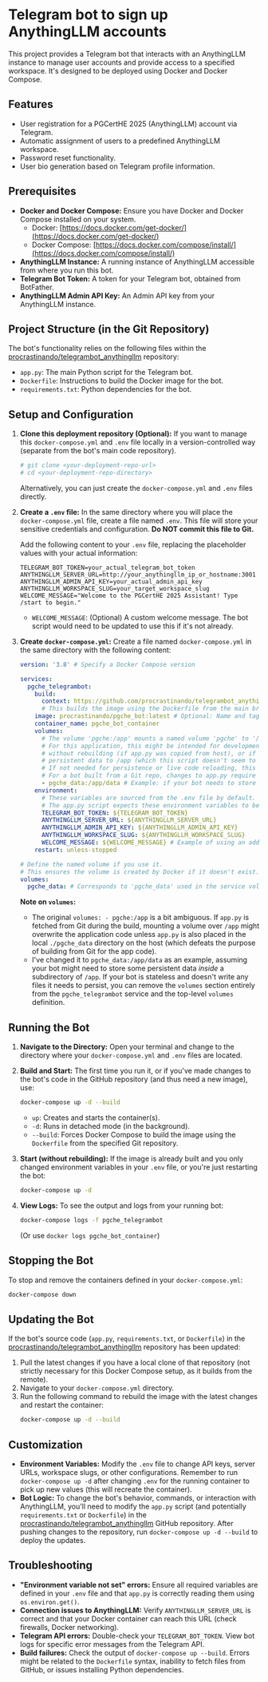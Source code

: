 # Telegram bot to sign up AnythingLLM accounts

This project provides a Telegram bot that interacts with an AnythingLLM instance to manage user accounts and provide access to a specified workspace. It's designed to be deployed using Docker and Docker Compose.

## Features

*   User registration for a PGCertHE 2025 (AnythingLLM) account via Telegram.
*   Automatic assignment of users to a predefined AnythingLLM workspace.
*   Password reset functionality.
*   User bio generation based on Telegram profile information.

## Prerequisites

*   **Docker and Docker Compose:** Ensure you have Docker and Docker Compose installed on your system.
    *   Docker: [https://docs.docker.com/get-docker/](https://docs.docker.com/get-docker/)
    *   Docker Compose: [https://docs.docker.com/compose/install/](https://docs.docker.com/compose/install/)
*   **AnythingLLM Instance:** A running instance of AnythingLLM accessible from where you run this bot.
*   **Telegram Bot Token:** A token for your Telegram bot, obtained from BotFather.
*   **AnythingLLM Admin API Key:** An Admin API key from your AnythingLLM instance.

## Project Structure (in the Git Repository)

The bot's functionality relies on the following files within the [procrastinando/telegrambot_anythingllm](https://github.com/procrastinando/telegrambot_anythingllm) repository:

*   `app.py`: The main Python script for the Telegram bot.
*   `Dockerfile`: Instructions to build the Docker image for the bot.
*   `requirements.txt`: Python dependencies for the bot.

## Setup and Configuration

1.  **Clone this deployment repository (Optional):**
    If you want to manage this `docker-compose.yml` and `.env` file locally in a version-controlled way (separate from the bot's main code repository).
    ```bash
    # git clone <your-deployment-repo-url>
    # cd <your-deployment-repo-directory>
    ```
    Alternatively, you can just create the `docker-compose.yml` and `.env` files directly.

2.  **Create a `.env` file:**
    In the same directory where you will place the `docker-compose.yml` file, create a file named `.env`. This file will store your sensitive credentials and configuration. **Do NOT commit this file to Git.**

    Add the following content to your `.env` file, replacing the placeholder values with your actual information:

    ```env
    TELEGRAM_BOT_TOKEN=your_actual_telegram_bot_token
    ANYTHINGLLM_SERVER_URL=http://your_anythingllm_ip_or_hostname:3001
    ANYTHINGLLM_ADMIN_API_KEY=your_actual_admin_api_key
    ANYTHINGLLM_WORKSPACE_SLUG=your_target_workspace_slug
    WELCOME_MESSAGE="Welcome to the PGCertHE 2025 Assistant! Type /start to begin."
    ```
    *   `WELCOME_MESSAGE`: (Optional) A custom welcome message. The bot script would need to be updated to use this if it's not already.

3.  **Create `docker-compose.yml`:**
    Create a file named `docker-compose.yml` in the same directory with the following content:

    ```yaml
    version: '3.8' # Specify a Docker Compose version

    services:
      pgche_telegrambot:
        build:
          context: https://github.com/procrastinando/telegrambot_anythingllm.git#main
          # This builds the image using the Dockerfile from the main branch of the specified GitHub repository.
        image: procrastinando/pgche_bot:latest # Optional: Name and tag for the built image
        container_name: pgche_bot_container
        volumes:
          # The volume 'pgche:/app' mounts a named volume 'pgche' to '/app' in the container.
          # For this application, this might be intended for development to see code changes
          # without rebuilding (if app.py was copied from host), or if the app writes
          # persistent data to /app (which this script doesn't seem to do).
          # If not needed for persistence or live code reloading, this volume can be removed.
          # For a bot built from a Git repo, changes to app.py require an image rebuild.
          - pgche_data:/app/data # Example: if your bot needs to store some persistent data in a 'data' subfolder
        environment:
          # These variables are sourced from the .env file by default.
          # The app.py script expects these environment variables to be set.
          TELEGRAM_BOT_TOKEN: ${TELEGRAM_BOT_TOKEN}
          ANYTHINGLLM_SERVER_URL: ${ANYTHINGLLM_SERVER_URL}
          ANYTHINGLLM_ADMIN_API_KEY: ${ANYTHINGLLM_ADMIN_API_KEY}
          ANYTHINGLLM_WORKSPACE_SLUG: ${ANYTHINGLLM_WORKSPACE_SLUG}
          WELCOME_MESSAGE: ${WELCOME_MESSAGE} # Example of using an additional env var
        restart: unless-stopped

    # Define the named volume if you use it.
    # This ensures the volume is created by Docker if it doesn't exist.
    volumes:
      pgche_data: # Corresponds to 'pgche_data' used in the service volume mount
    ```
    **Note on `volumes`:**
    *   The original `volumes: - pgche:/app` is a bit ambiguous. If `app.py` is fetched from Git during the build, mounting a volume over `/app` might overwrite the application code unless `app.py` is also placed in the local `./pgche_data` directory on the host (which defeats the purpose of building from Git for the app code).
    *   I've changed it to `pgche_data:/app/data` as an example, assuming your bot might need to store some persistent data *inside* a subdirectory of `/app`. If your bot is stateless and doesn't write any files it needs to persist, you can remove the `volumes` section entirely from the `pgche_telegrambot` service and the top-level `volumes` definition.

## Running the Bot

1.  **Navigate to the Directory:**
    Open your terminal and change to the directory where your `docker-compose.yml` and `.env` files are located.

2.  **Build and Start:**
    The first time you run it, or if you've made changes to the bot's code in the GitHub repository (and thus need a new image), use:
    ```bash
    docker-compose up -d --build
    ```
    *   `up`: Creates and starts the container(s).
    *   `-d`: Runs in detached mode (in the background).
    *   `--build`: Forces Docker Compose to build the image using the `Dockerfile` from the specified Git repository.

3.  **Start (without rebuilding):**
    If the image is already built and you only changed environment variables in your `.env` file, or you're just restarting the bot:
    ```bash
    docker-compose up -d
    ```

4.  **View Logs:**
    To see the output and logs from your running bot:
    ```bash
    docker-compose logs -f pgche_telegrambot
    ```
    (Or use `docker logs pgche_bot_container`)

## Stopping the Bot

To stop and remove the containers defined in your `docker-compose.yml`:
```bash
docker-compose down
```

## Updating the Bot

If the bot's source code (`app.py`, `requirements.txt`, or `Dockerfile`) in the [procrastinando/telegrambot_anythingllm](https://github.com/procrastinando/telegrambot_anythingllm) repository has been updated:

1.  Pull the latest changes if you have a local clone of that repository (not strictly necessary for this Docker Compose setup, as it builds from the remote).
2.  Navigate to your `docker-compose.yml` directory.
3.  Run the following command to rebuild the image with the latest changes and restart the container:
    ```bash
    docker-compose up -d --build
    ```

## Customization

*   **Environment Variables:** Modify the `.env` file to change API keys, server URLs, workspace slugs, or other configurations. Remember to run `docker-compose up -d` after changing `.env` for the running container to pick up new values (this will recreate the container).
*   **Bot Logic:** To change the bot's behavior, commands, or interaction with AnythingLLM, you'll need to modify the `app.py` script (and potentially `requirements.txt` or `Dockerfile`) in the [procrastinando/telegrambot_anythingllm](https://github.com/procrastinando/telegrambot_anythingllm) GitHub repository. After pushing changes to the repository, run `docker-compose up -d --build` to deploy the updates.

## Troubleshooting

*   **"Environment variable not set" errors:** Ensure all required variables are defined in your `.env` file and that `app.py` is correctly reading them using `os.environ.get()`.
*   **Connection issues to AnythingLLM:** Verify `ANYTHINGLLM_SERVER_URL` is correct and that your Docker container can reach this URL (check firewalls, Docker networking).
*   **Telegram API errors:** Double-check your `TELEGRAM_BOT_TOKEN`. View bot logs for specific error messages from the Telegram API.
*   **Build failures:** Check the output of `docker-compose up --build`. Errors might be related to the `Dockerfile` syntax, inability to fetch files from GitHub, or issues installing Python dependencies.

